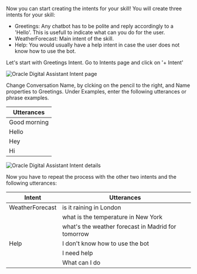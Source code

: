 Now you can start creating the intents for your skill!
You will create three intents for your skill:
  * Greetings: Any chatbot has to be polite and reply accordingly to a 'Hello'. This is usefull to indicate what can you do for the user.
  * WeatherForecast: Main intent of the skill. 
  * Help: You would usually have a help intent in case the user does not know how to use the bot.

Let's start with Greetings Intent. Go to Intents page and click on '+ Intent'

![Oracle Digital Assistant Intent page](assets/skill-intents-page_empty.jpg.jpg)

Change Conversation Name, by clcking on the pencil to the right, and Name properties to Greetings.
Under Examples, enter the following utterances or phrase examples.

| Utterances    |
| ------------- |
| Good morning  |
| Hello         |
| Hey           |
| Hi            |

![Oracle Digital Assistant Intent details](assets/create-intent.jpg)

Now you have to repeat the process with the other two intents and the following utterances:


| Intent            | Utterances                                            |
|-------------------|-------------------------------------------------------|
| WeatherForecast   | is it raining in London                               |
|                   | what is the temperature in New York                   |
|                   | what's the weather forecast in Madrid for tomorrow    |
| Help              | I don't know how to use the bot                       |
|                   | I need help                                           |
|                   | What can I do                                         |
